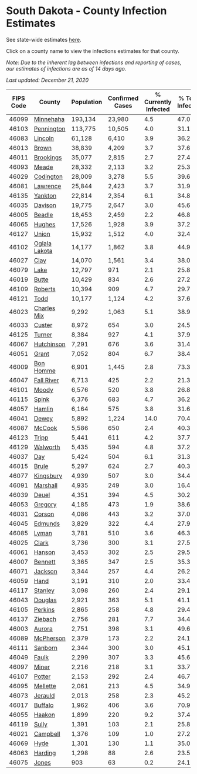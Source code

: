 # South Dakota - County Infection Estimates

See state-wide estimates [here](/infections/us-sd).

Click on a county name to view the infections estimates for that county.

*Note: Due to the inherent lag between infections and reporting of cases, our estimates of infections are as of 14 days ago.*

*Last updated: December 21, 2020*

|   FIPS Code |                         County |   Population |   Confirmed Cases |   % Currently Infected |   % Total Infected |
|-------------|--------------------------------|--------------|-------------------|------------------------|--------------------|
|       46099 |         [Minnehaha](minnehaha) |      193,134 |            23,980 |                    4.5 |               47.0 |
|       46103 |       [Pennington](pennington) |      113,775 |            10,505 |                    4.0 |               31.1 |
|       46083 |             [Lincoln](lincoln) |       61,128 |             6,410 |                    3.9 |               36.2 |
|       46013 |                 [Brown](brown) |       38,839 |             4,209 |                    3.7 |               37.6 |
|       46011 |         [Brookings](brookings) |       35,077 |             2,815 |                    2.7 |               27.4 |
|       46093 |                 [Meade](meade) |       28,332 |             2,113 |                    3.2 |               25.3 |
|       46029 |         [Codington](codington) |       28,009 |             3,278 |                    5.5 |               39.6 |
|       46081 |           [Lawrence](lawrence) |       25,844 |             2,423 |                    3.7 |               31.9 |
|       46135 |             [Yankton](yankton) |       22,814 |             2,354 |                    6.1 |               34.8 |
|       46035 |             [Davison](davison) |       19,775 |             2,647 |                    3.0 |               45.6 |
|       46005 |               [Beadle](beadle) |       18,453 |             2,459 |                    2.2 |               46.8 |
|       46065 |               [Hughes](hughes) |       17,526 |             1,928 |                    3.9 |               37.2 |
|       46127 |                 [Union](union) |       15,932 |             1,512 |                    4.0 |               32.4 |
|       46102 | [Oglala Lakota](oglala-lakota) |       14,177 |             1,862 |                    3.8 |               44.9 |
|       46027 |                   [Clay](clay) |       14,070 |             1,561 |                    3.4 |               38.0 |
|       46079 |                   [Lake](lake) |       12,797 |               971 |                    2.1 |               25.8 |
|       46019 |                 [Butte](butte) |       10,429 |               834 |                    2.6 |               27.2 |
|       46109 |             [Roberts](roberts) |       10,394 |               909 |                    4.7 |               29.7 |
|       46121 |                   [Todd](todd) |       10,177 |             1,124 |                    4.2 |               37.6 |
|       46023 |     [Charles Mix](charles-mix) |        9,292 |             1,063 |                    5.1 |               38.9 |
|       46033 |               [Custer](custer) |        8,972 |               654 |                    3.0 |               24.5 |
|       46125 |               [Turner](turner) |        8,384 |               927 |                    4.1 |               37.9 |
|       46067 |       [Hutchinson](hutchinson) |        7,291 |               676 |                    3.6 |               31.4 |
|       46051 |                 [Grant](grant) |        7,052 |               804 |                    6.7 |               38.4 |
|       46009 |         [Bon Homme](bon-homme) |        6,901 |             1,445 |                    2.8 |               73.3 |
|       46047 |       [Fall River](fall-river) |        6,713 |               425 |                    2.2 |               21.3 |
|       46101 |                 [Moody](moody) |        6,576 |               520 |                    3.8 |               26.8 |
|       46115 |                 [Spink](spink) |        6,376 |               683 |                    4.7 |               36.2 |
|       46057 |               [Hamlin](hamlin) |        6,164 |               575 |                    3.8 |               31.6 |
|       46041 |                 [Dewey](dewey) |        5,892 |             1,224 |                   14.0 |               70.4 |
|       46087 |               [McCook](mccook) |        5,586 |               650 |                    2.4 |               40.3 |
|       46123 |                 [Tripp](tripp) |        5,441 |               611 |                    4.2 |               37.7 |
|       46129 |           [Walworth](walworth) |        5,435 |               594 |                    4.8 |               37.2 |
|       46037 |                     [Day](day) |        5,424 |               504 |                    6.1 |               31.3 |
|       46015 |                 [Brule](brule) |        5,297 |               624 |                    2.7 |               40.3 |
|       46077 |         [Kingsbury](kingsbury) |        4,939 |               507 |                    3.0 |               34.4 |
|       46091 |           [Marshall](marshall) |        4,935 |               249 |                    3.0 |               16.4 |
|       46039 |                 [Deuel](deuel) |        4,351 |               394 |                    4.5 |               30.2 |
|       46053 |             [Gregory](gregory) |        4,185 |               473 |                    1.9 |               38.6 |
|       46031 |               [Corson](corson) |        4,086 |               443 |                    3.2 |               37.0 |
|       46045 |             [Edmunds](edmunds) |        3,829 |               322 |                    4.4 |               27.9 |
|       46085 |                 [Lyman](lyman) |        3,781 |               510 |                    3.6 |               46.3 |
|       46025 |                 [Clark](clark) |        3,736 |               300 |                    3.1 |               27.5 |
|       46061 |               [Hanson](hanson) |        3,453 |               302 |                    2.5 |               29.5 |
|       46007 |             [Bennett](bennett) |        3,365 |               347 |                    2.5 |               35.3 |
|       46071 |             [Jackson](jackson) |        3,344 |               257 |                    4.4 |               26.2 |
|       46059 |                   [Hand](hand) |        3,191 |               310 |                    2.0 |               33.4 |
|       46117 |             [Stanley](stanley) |        3,098 |               260 |                    2.4 |               29.1 |
|       46043 |             [Douglas](douglas) |        2,921 |               363 |                    5.1 |               41.1 |
|       46105 |             [Perkins](perkins) |        2,865 |               258 |                    4.8 |               29.4 |
|       46137 |             [Ziebach](ziebach) |        2,756 |               281 |                    7.7 |               34.4 |
|       46003 |               [Aurora](aurora) |        2,751 |               398 |                    3.1 |               49.6 |
|       46089 |         [McPherson](mcpherson) |        2,379 |               173 |                    2.2 |               24.1 |
|       46111 |             [Sanborn](sanborn) |        2,344 |               300 |                    3.0 |               45.1 |
|       46049 |                 [Faulk](faulk) |        2,299 |               307 |                    3.3 |               45.6 |
|       46097 |                 [Miner](miner) |        2,216 |               218 |                    3.1 |               33.7 |
|       46107 |               [Potter](potter) |        2,153 |               292 |                    2.4 |               46.7 |
|       46095 |           [Mellette](mellette) |        2,061 |               213 |                    4.5 |               34.9 |
|       46073 |             [Jerauld](jerauld) |        2,013 |               258 |                    2.3 |               45.2 |
|       46017 |             [Buffalo](buffalo) |        1,962 |               406 |                    3.6 |               70.9 |
|       46055 |               [Haakon](haakon) |        1,899 |               220 |                    9.2 |               37.4 |
|       46119 |                 [Sully](sully) |        1,391 |               103 |                    2.1 |               25.8 |
|       46021 |           [Campbell](campbell) |        1,376 |               109 |                    1.0 |               27.2 |
|       46069 |                   [Hyde](hyde) |        1,301 |               130 |                    1.1 |               35.0 |
|       46063 |             [Harding](harding) |        1,298 |                88 |                    2.6 |               23.5 |
|       46075 |                 [Jones](jones) |          903 |                63 |                    0.2 |               24.1 |